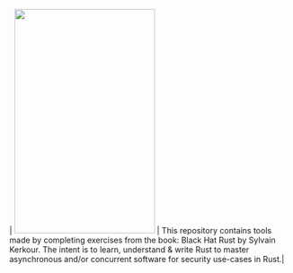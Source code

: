 | <img src="https://kerkour.com/books/black-hat-rust/black_hat_rust_cover.png" width="250" height="400"/> | This repository contains tools made by completing exercises from the book: Black Hat Rust by Sylvain Kerkour. The intent is to learn, understand & write Rust to master asynchronous and/or concurrent software for security use-cases in Rust.|
